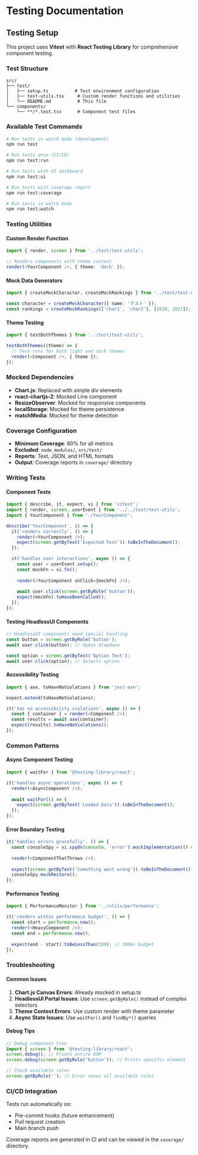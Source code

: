 # Testing Documentation

## Testing Setup

This project uses **Vitest** with **React Testing Library** for comprehensive component testing.

### Test Structure

```
src/
├── test/
│   ├── setup.ts          # Test environment configuration
│   ├── test-utils.tsx     # Custom render functions and utilities
│   └── README.md          # This file
└── components/
    └── **/*.test.tsx      # Component test files
```

### Available Test Commands

```bash
# Run tests in watch mode (development)
npm run test

# Run tests once (CI/CD)
npm run test:run

# Run tests with UI dashboard
npm run test:ui

# Run tests with coverage report
npm run test:coverage

# Run tests in watch mode
npm run test:watch
```

### Testing Utilities

#### Custom Render Function
```typescript
import { render, screen } from '../test/test-utils';

// Renders components with theme context
render(<YourComponent />, { theme: 'dark' });
```

#### Mock Data Generators
```typescript
import { createMockCharacter, createMockRankings } from '../test/test-utils';

const character = createMockCharacter({ name: 'テスト' });
const rankings = createMockRankings(['char1', 'char2'], [2020, 2021]);
```

#### Theme Testing
```typescript
import { testBothThemes } from '../test/test-utils';

testBothThemes((theme) => {
  // Test runs for both light and dark themes
  render(<Component />, { theme });
});
```

### Mocked Dependencies

- **Chart.js**: Replaced with simple div elements
- **react-chartjs-2**: Mocked Line component
- **ResizeObserver**: Mocked for responsive components
- **localStorage**: Mocked for theme persistence
- **matchMedia**: Mocked for theme detection

### Coverage Configuration

- **Minimum Coverage**: 80% for all metrics
- **Excluded**: `node_modules/`, `src/test/`
- **Reports**: Text, JSON, and HTML formats
- **Output**: Coverage reports in `coverage/` directory

### Writing Tests

#### Component Tests
```typescript
import { describe, it, expect, vi } from 'vitest';
import { render, screen, userEvent } from '../../test/test-utils';
import { YourComponent } from './YourComponent';

describe('YourComponent', () => {
  it('renders correctly', () => {
    render(<YourComponent />);
    expect(screen.getByText('Expected Text')).toBeInTheDocument();
  });

  it('handles user interactions', async () => {
    const user = userEvent.setup();
    const mockFn = vi.fn();
    
    render(<YourComponent onClick={mockFn} />);
    
    await user.click(screen.getByRole('button'));
    expect(mockFn).toHaveBeenCalled();
  });
});
```

#### Testing HeadlessUI Components
```typescript
// HeadlessUI components need special handling
const button = screen.getByRole('button');
await user.click(button); // Opens dropdown

const option = screen.getByText('Option Text');
await user.click(option); // Selects option
```

#### Accessibility Testing
```typescript
import { axe, toHaveNoViolations } from 'jest-axe';

expect.extend(toHaveNoViolations);

it('has no accessibility violations', async () => {
  const { container } = render(<Component />);
  const results = await axe(container);
  expect(results).toHaveNoViolations();
});
```

### Common Patterns

#### Async Component Testing
```typescript
import { waitFor } from '@testing-library/react';

it('handles async operations', async () => {
  render(<AsyncComponent />);
  
  await waitFor(() => {
    expect(screen.getByText('Loaded Data')).toBeInTheDocument();
  });
});
```

#### Error Boundary Testing
```typescript
it('handles errors gracefully', () => {
  const consoleSpy = vi.spyOn(console, 'error').mockImplementation(() => {});
  
  render(<ComponentThatThrows />);
  
  expect(screen.getByText('Something went wrong')).toBeInTheDocument();
  consoleSpy.mockRestore();
});
```

#### Performance Testing
```typescript
import { PerformanceMonitor } from '../utils/performance';

it('renders within performance budget', () => {
  const start = performance.now();
  render(<HeavyComponent />);
  const end = performance.now();
  
  expect(end - start).toBeLessThan(100); // 100ms budget
});
```

### Troubleshooting

#### Common Issues

1. **Chart.js Canvas Errors**: Already mocked in setup.ts
2. **HeadlessUI Portal Issues**: Use `screen.getByRole()` instead of complex selectors
3. **Theme Context Errors**: Use custom render with theme parameter
4. **Async State Issues**: Use `waitFor()` and `findBy*()` queries

#### Debug Tips

```typescript
// Debug component tree
import { screen } from '@testing-library/react';
screen.debug(); // Prints entire DOM
screen.debug(screen.getByRole('button')); // Prints specific element

// Check available roles
screen.getByRole(''); // Error shows all available roles
```

### CI/CD Integration

Tests run automatically on:
- Pre-commit hooks (future enhancement)
- Pull request creation
- Main branch push

Coverage reports are generated in CI and can be viewed in the `coverage/` directory.